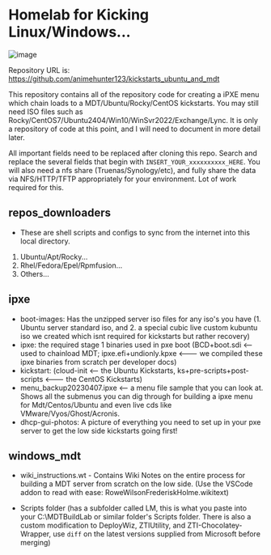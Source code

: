 # Homelab for Kicking Linux/Windows...

![image](https://user-images.githubusercontent.com/42163211/231925197-c375244d-22a0-4db5-a40d-c4bbd388e13c.png)

Repository URL is: https://github.com/animehunter123/kickstarts_ubuntu_and_mdt

This repository contains all of the repository code for creating a iPXE menu which chain loads to a MDT/Ubuntu/Rocky/CentOS kickstarts. You may still need ISO files such as Rocky/CentOS7/Ubuntu2404/Win10/WinSvr2022/Exchange/Lync. It is only a repository of code at this point, and I will need to document in more detail later.

All important fields need to be replaced after cloning this repo. Search and replace the several fields that begin with ```INSERT_YOUR_xxxxxxxxxx_HERE```. You will also need a nfs share (Truenas/Synology/etc), and fully share the data via NFS/HTTP/TFTP appropriately for your environment. Lot of work required for this.

## repos_downloaders
* These are shell scripts and configs to sync from the internet into this local directory.

1. Ubuntu/Apt/Rocky...
2. Rhel/Fedora/Epel/Rpmfusion...
3. Others...

## ipxe
* boot-images: Has the unzipped server iso files for any iso's you have (1. Ubuntu server standard iso, and 2. a special cubic live custom kubuntu iso we created which isnt required for kickstarts but rather recovery)
* ipxe: the required stage 1 binaries used in pxe boot (BCD+boot.sdi <-- used to chainload MDT; ipxe.efi+undionly.kpxe <--- we compiled these ipxe binaries from scratch per developer docs)
* kickstart: (cloud-init <-- the Ubuntu Kickstarts, ks+pre-scripts+post-scripts <--- the CentOS Kickstarts)
* menu_backup20230407.ipxe <-- a menu file sample that you can look at. Shows all the submenus you can dig through for building a ipxe menu for Mdt/Centos/Ubuntu and even live cds like VMware/Vyos/Ghost/Acronis.
* dhcp-gui-photos: A picture of everything you need to set up in your pxe server to get the low side kickstarts going first!

## windows_mdt
* wiki_instructions.wt - Contains Wiki Notes on the entire process for building a MDT server from scratch on the low side. (Use the VSCode addon to read with ease: RoweWilsonFrederiskHolme.wikitext)

* Scripts folder (has a subfolder called LM, this is what you paste into your C:\MDTBuildLab or similar folder's Scripts folder. There is also a custom modification to DeployWiz, ZTIUtility, and ZTI-Chocolatey-Wrapper, use `diff` on the latest versions supplied from Microsoft before merging)

